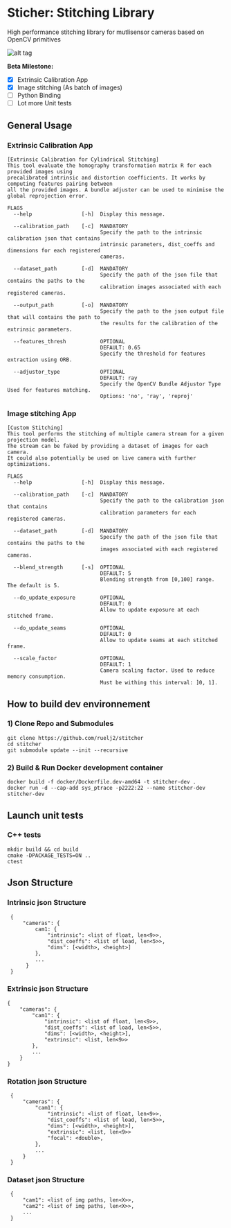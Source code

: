 # Sticher: Stitching Library
High performance stitching library for mutlisensor cameras based on OpenCV primitives

![alt tag](assets/stitching_example.png)

**Beta Milestone:**
- [x] Extrinsic Calibration App
- [x] Image stitching (As batch of images)
- [ ] Python Binding
- [ ] Lot more Unit tests

## General Usage
### Extrinsic Calibration App
```
[Extrinsic Calibration for Cylindrical Stitching] 
This tool evaluate the homography transformation matrix R for each provided images using 
precalibrated intrinsic and distortion coefficients. It works by computing features pairing between 
all the provided images. A bundle adjuster can be used to minimise the global reprojection error. 

FLAGS
  --help                [-h]  Display this message.

  --calibration_path    [-c]  MANDATORY
                              Specify the path to the intrinsic calibration json that contains 
                              intrinsic parameters, dist_coeffs and dimensions for each registered 
                              cameras.

  --dataset_path        [-d]  MANDATORY
                              Specify the path of the json file that contains the paths to the 
                              calibration images associated with each registered cameras.

  --output_path         [-o]  MANDATORY
                              Specify the path to the json output file that will contains the path to 
                              the results for the calibration of the extrinsic parameters.

  --features_thresh           OPTIONAL
                              DEFAULT: 0.65
                              Specify the threshold for features extraction using ORB.

  --adjustor_type             OPTIONAL
                              DEFAULT: ray
                              Specify the OpenCV Bundle Adjustor Type Used for features matching.
                              Options: 'no', 'ray', 'reproj' 
```

### Image stitching App
```
[Custom Stitching] 
This tool performs the stitching of multiple camera stream for a given projection model. 
The stream can be faked by providing a dataset of images for each camera.
It could also potentially be used on live camera with further optimizations.

FLAGS
  --help                [-h]  Display this message.

  --calibration_path    [-c]  MANDATORY
                              Specify the path to the calibration json that contains 
                              calibration parameters for each registered cameras.

  --dataset_path        [-d]  MANDATORY
                              Specify the path of the json file that contains the paths to the 
                              images associated with each registered cameras.

  --blend_strength      [-s]  OPTIONAL
                              DEFAULT: 5
                              Blending strength from [0,100] range. The default is 5. 

  --do_update_exposure        OPTIONAL
                              DEFAULT: 0
                              Allow to update exposure at each stitched frame. 

  --do_update_seams           OPTIONAL
                              DEFAULT: 0
                              Allow to update seams at each stitched frame. 

  --scale_factor              OPTIONAL
                              DEFAULT: 1
                              Camera scaling factor. Used to reduce memory consumption.
                              Must be withing this interval: ]0, 1]. 
```

## How to build dev environnement
### 1) Clone Repo and Submodules
```
git clone https://github.com/ruelj2/stitcher
cd stitcher
git submodule update --init --recursive
```
### 2) Build & Run Docker development container 
```
docker build -f docker/Dockerfile.dev-amd64 -t stitcher-dev .
docker run -d --cap-add sys_ptrace -p2222:22 --name stitcher-dev stitcher-dev
```

## Launch unit tests
### C++ tests
```
mkdir build && cd build
cmake -DPACKAGE_TESTS=ON ..
ctest
```

## Json Structure
### Intrinsic json Structure
``` 
 {
     "cameras": {
         cam1: {
             "intrinsic": <list of float, len<9>>,
             "dist_coeffs": <list of load, len<5>>,
             "dims": [<width>, <height>]
         },
         ...
      }
 }
 ``` 
 
 ### Extrinsic json Structure
 ``` 
 {
     "cameras": {
         "cam1": {
             "intrinsic": <list of float, len<9>>,
             "dist_coeffs": <list of load, len<5>>,
             "dims": [<width>, <height>],
             "extrinsic": <list, len<9>>
         },
         ...
     }
 }
 ``` 
 
### Rotation json Structure
``` 
 {
     "cameras": {
         "cam1": {
             "intrinsic": <list of float, len<9>>,
             "dist_coeffs": <list of load, len<5>>,
             "dims": [<width>, <height>],
             "extrinsic": <list, len<9>>
             "focal": <double>,
         },
         ...
     }
 }
``` 

### Dataset json Structure
```
 {
     "cam1": <list of img paths, len<X>>,
     "cam2": <list of img paths, len<X>>,
     ...
 }
```
